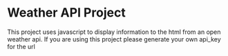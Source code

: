 # Weather API Project
<p> This project uses javascript to display information to the html from an open weather api.
If you are using this project please generate your own api_key for the url </p>